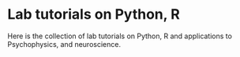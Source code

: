 # Lab tutorials on Python, R
Here is the collection of lab tutorials on Python, R and applications to Psychophysics, and neuroscience. 

